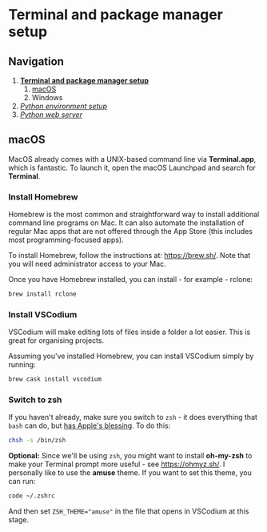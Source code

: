 # Terminal and package manager setup

## Navigation

1. **[Terminal and package manager setup](docs/01-terminal-setup.md)**
    1. [macOS](#macos)
    2. Windows  
2. _[Python environment setup](docs/02-python-setup.md)_
3. _[Python web server](docs/03-python-web-server.md)_

<a name="macos"></a>
## macOS

MacOS already comes with a UNIX-based command line via **Terminal.app**, which is fantastic. To launch it, open the macOS Launchpad and search for **Terminal**.

### Install Homebrew

Homebrew is the most common and straightforward way to install additional command line programs on Mac. It can also automate the installation of regular Mac apps that are not offered through the App Store (this includes most programming-focused apps).

To install Homebrew, follow the instructions at: https://brew.sh/. Note that you will need administrator access to your Mac.

Once you have Homebrew installed, you can install - for example - rclone:

```bash
brew install rclone
```

### Install VSCodium

VSCodium will make editing lots of files inside a folder a lot easier. This is great for organising projects.

Assuming you've installed Homebrew, you can install VSCodium simply by running:

```bash
brew cask install vscodium
```

### Switch to zsh

If you haven't already, make sure you switch to `zsh` - it does everything that `bash` can do, but [has Apple's blessing](https://support.apple.com/en-us/HT208050). To do this:

```bash
chsh -s /bin/zsh
```

**Optional:** Since we'll be using `zsh`, you might want to install **oh-my-zsh** to make your Terminal prompt more useful - see https://ohmyz.sh/. I personally like to use the **amuse** theme. If you want to set this theme, you can run:

```bash
code ~/.zshrc
```

And then set `ZSH_THEME="amuse"` in the file that opens in VSCodium at this stage.